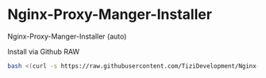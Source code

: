 # Nginx-Proxy-Manger-Installer
Nginx-Proxy-Manger-Installer (auto)

Install via Github RAW
```bash
bash <(curl -s https://raw.githubusercontent.com/TiziDevelopment/Nginx-Proxy-Manger-Installer/main/Nginx-Proxy-Manger-Installer.sh)
```

